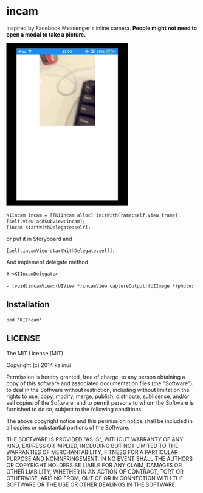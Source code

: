 incam
=====

Inspired by Facebook Messenger's inline camera. **People might not need to open a modal to take a picture.**

![](https://raw.githubusercontent.com/kaiinui/incam/master/KIIncamSS.gif)

```objc
KIIncam incam = [[KIIncam alloc] initWithFrame:self.view.frame];
[self.view addSubview:incam];
[incam startWithDelegate:self];
```

or put it in Storyboard and

```objc
[self.incamView startWithDelegate:self];
```

And implement delegate method.

```objc
# <KIIncamDelegate>

- (void)incamView:(UIView *)incamView captureOutput:(UIImage *)photo;
```

Installation
---

`pod 'KIIncam'`

LICENSE
---

The MIT License (MIT)

Copyright (c) 2014 kaiinui

Permission is hereby granted, free of charge, to any person obtaining a copy
of this software and associated documentation files (the "Software"), to deal
in the Software without restriction, including without limitation the rights
to use, copy, modify, merge, publish, distribute, sublicense, and/or sell
copies of the Software, and to permit persons to whom the Software is
furnished to do so, subject to the following conditions:

The above copyright notice and this permission notice shall be included in all
copies or substantial portions of the Software.

THE SOFTWARE IS PROVIDED "AS IS", WITHOUT WARRANTY OF ANY KIND, EXPRESS OR
IMPLIED, INCLUDING BUT NOT LIMITED TO THE WARRANTIES OF MERCHANTABILITY,
FITNESS FOR A PARTICULAR PURPOSE AND NONINFRINGEMENT. IN NO EVENT SHALL THE
AUTHORS OR COPYRIGHT HOLDERS BE LIABLE FOR ANY CLAIM, DAMAGES OR OTHER
LIABILITY, WHETHER IN AN ACTION OF CONTRACT, TORT OR OTHERWISE, ARISING FROM,
OUT OF OR IN CONNECTION WITH THE SOFTWARE OR THE USE OR OTHER DEALINGS IN THE
SOFTWARE.
